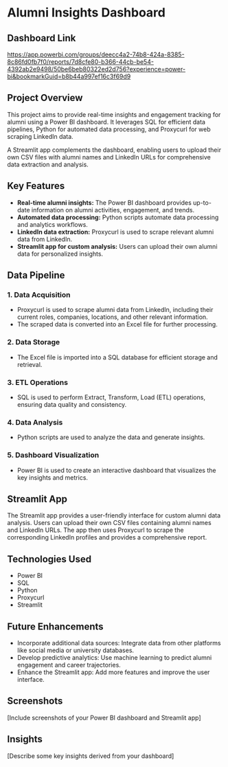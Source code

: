 # Alumni Insights Dashboard

## Dashboard Link

https://app.powerbi.com/groups/deecc4a2-74b8-424a-8385-8c86fd0fb7f0/reports/7d8cfe80-b366-44cb-be54-4392ab2e9498/50be6beb80322ed2d756?experience=power-bi&bookmarkGuid=b8b44a997ef16c3f69d9

## Project Overview

This project aims to provide real-time insights and engagement tracking for alumni using a Power BI dashboard. It leverages SQL for efficient data pipelines, Python for automated data processing, and Proxycurl for web scraping LinkedIn data.

A Streamlit app complements the dashboard, enabling users to upload their own CSV files with alumni names and LinkedIn URLs for comprehensive data extraction and analysis.

## Key Features

*   **Real-time alumni insights:** The Power BI dashboard provides up-to-date information on alumni activities, engagement, and trends.
*   **Automated data processing:** Python scripts automate data processing and analytics workflows.
*   **LinkedIn data extraction:** Proxycurl is used to scrape relevant alumni data from LinkedIn.
*   **Streamlit app for custom analysis:** Users can upload their own alumni data for personalized insights.

## Data Pipeline

### 1. Data Acquisition

*   Proxycurl is used to scrape alumni data from LinkedIn, including their current roles, companies, locations, and other relevant information.
*   The scraped data is converted into an Excel file for further processing.

### 2. Data Storage

*   The Excel file is imported into a SQL database for efficient storage and retrieval.

### 3. ETL Operations

*   SQL is used to perform Extract, Transform, Load (ETL) operations, ensuring data quality and consistency.

### 4. Data Analysis

*   Python scripts are used to analyze the data and generate insights.

### 5. Dashboard Visualization

*   Power BI is used to create an interactive dashboard that visualizes the key insights and metrics.

## Streamlit App

The Streamlit app provides a user-friendly interface for custom alumni data analysis. Users can upload their own CSV files containing alumni names and LinkedIn URLs. The app then uses Proxycurl to scrape the corresponding LinkedIn profiles and provides a comprehensive report.

## Technologies Used

*   Power BI
*   SQL
*   Python
*   Proxycurl
*   Streamlit

## Future Enhancements

*   Incorporate additional data sources: Integrate data from other platforms like social media or university databases.
*   Develop predictive analytics: Use machine learning to predict alumni engagement and career trajectories.
*   Enhance the Streamlit app: Add more features and improve the user interface.

## Screenshots

[Include screenshots of your Power BI dashboard and Streamlit app]

## Insights

[Describe some key insights derived from your dashboard]
